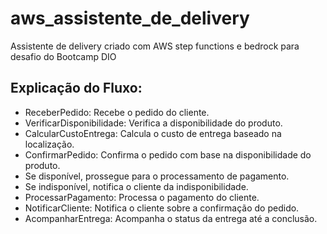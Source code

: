 # aws_assistente_de_delivery

Assistente de delivery criado com AWS step functions e bedrock para desafio do Bootcamp DIO


## Explicação do Fluxo:

- ReceberPedido: Recebe o pedido do cliente.
- VerificarDisponibilidade: Verifica a disponibilidade do produto.
- CalcularCustoEntrega: Calcula o custo de entrega baseado na localização.
- ConfirmarPedido: Confirma o pedido com base na disponibilidade do produto.
- Se disponível, prossegue para o processamento de pagamento.
- Se indisponível, notifica o cliente da indisponibilidade.
- ProcessarPagamento: Processa o pagamento do cliente.
- NotificarCliente: Notifica o cliente sobre a confirmação do pedido.
- AcompanharEntrega: Acompanha o status da entrega até a conclusão.

